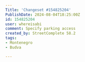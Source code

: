 ```yaml
---
Title: 'Changeset #154825204'
PublishDate: 2024-08-04T18:25:00Z
id: 154825204
user: whereisabi
comment: Specify parking access
created_by: StreetComplete 58.2
tags:
- Montenegro
- Budva

---
```

